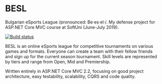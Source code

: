 # BESL
Bulgarian eSports League /pronounced: Be·es·el·/. My defense project for ASP.NET Core MVC course at SoftUni (June-July 2019).

[![Build status](https://ci.appveyor.com/api/projects/status/a8x6minra5yhem07?svg=true)](https://ci.appveyor.com/project/SonnyRR/besl)


BESL is an online eSports league for competitive tournaments on various games and formats. Everyone can create a team with their fellow friends and sign up for the current season tournament. Skill levels are represented by tiers and range from Open, Mid and Premiership. 

Written entirely in ASP.NET Core MVC 2.2, focusing on good project architecture, easy testability, scalability, CQRS and code quality. 